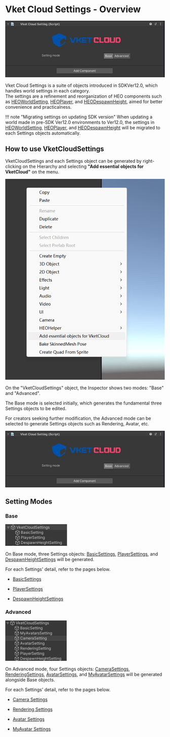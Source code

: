 # Vket Cloud Settings - Overview

![Overview_2](img/Overview_2.jpg)

Vket Cloud Settings is a suite of objects introduced in SDKVer12.0, which handles world settings in each category.<br>
The settings are a refinement and reorganization of HEO components such as [HEOWorldSetting](../VKCComponents/HEOWorldSetting.md), [HEOPlayer](../VKCComponents/HEOPlayer.md), and [HEODespawnHeight](../VKCComponents/HEODespawnHeight.md), aimed for better convenience and practicalness.

!!! note "Migrating settings on updating SDK version"
    When updating a world made in pre-SDK Ver12.0 environments to Ver12.0, the settings in [HEOWorldSetting](../VKCComponents/HEOWorldSetting.md), [HEOPlayer](../VKCComponents/HEOPlayer.md), and [HEODespawnHeight](../VKCComponents/HEODespawnHeight.md) will be migrated to each Settings objects automatically.

## How to use VketCloudSettings

VketCloudSettings and each Settings object can be generated by right-clicking on the Hierarchy and selecting **"Add essential objects for VketCloud"** on the menu.

![Overview_1](img/Overview_1.jpg)

On the "VketCloudSettings" object, the Inspector shows two modes: "Base" and "Advanced".

The Base mode is selected initially, which generates the fundamental three Settings objects to be edited.

For creators seeking further modification, the Advanced mode can be selected to generate Settings objects such as Rendering, Avatar, etc.

![Overview_2](img/Overview_2.jpg)

## Setting Modes

### Base

![Overview_3](img/Overview_3.jpg)

On Base mode, three Settings objects: [BasicSettings](./BasicSettings.md), [PlayerSettings](./PlayerSettings.md), and [DespawnHeightSettings](./DespawnHeightSettings.md) will be generated.

For each Settings' detail, refer to the pages below.

- [BasicSettings](./BasicSettings.md)

- [PlayerSettings](./PlayerSettings.md)

- [DespawnHeightSettings](./DespawnHeightSettings.md)

### Advanced

![Overview_4](img/Overview_4.jpg)

On Advanced mode, four Settings objects: [CameraSettings](./CameraSettings.md), [RenderingSettings](./RenderingSettings.md), [AvatarSettings](./AvatarSettings.md), and [MyAvatarSettings](./MyAvatarSettings.md) will be generated alongside Base objects.

For each Settings' detail, refer to the pages below.

- [Camera Settings](./CameraSettings.md)
  
- [Rendering Settings](./RenderingSettings.md)

- [Avatar Settings](./AvatarSettings.md)

- [MyAvatar Settings](./MyAvatarSettings.md)
